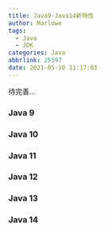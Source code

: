 ```yaml
---
title: Java9-Java14新特性
author: Marlowe
tags:
  - Java
  - JDK
categories: Java
abbrlink: 25597
date: 2021-05-10 11:17:03
---
```


待完善...
<!--more-->


### Java 9



### Java 10




### Java 11




### Java 12




### Java 13



### Java 14

